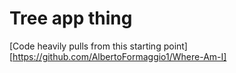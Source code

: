 # Tree app thing

[Code heavily pulls from this starting point][https://github.com/AlbertoFormaggio1/Where-Am-I]
